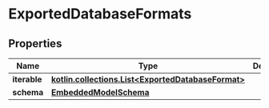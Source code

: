 
# ExportedDatabaseFormats

## Properties
Name | Type | Description | Notes
------------ | ------------- | ------------- | -------------
**iterable** | [**kotlin.collections.List&lt;ExportedDatabaseFormat&gt;**](ExportedDatabaseFormat.md) |  | 
**schema** | [**EmbeddedModelSchema**](EmbeddedModelSchema.md) |  |  [optional]



